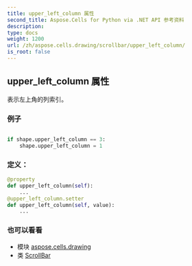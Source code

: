 ```yaml
---
title: upper_left_column 属性
second_title: Aspose.Cells for Python via .NET API 参考资料
description:
type: docs
weight: 1200
url: /zh/aspose.cells.drawing/scrollbar/upper_left_column/
is_root: false
---
```

## upper_left_column 属性

表示左上角的列索引。

### 例子

```python

if shape.upper_left_column == 3:
    shape.upper_left_column = 1

```
### 定义：
```python
@property
def upper_left_column(self):
    ...
@upper_left_column.setter
def upper_left_column(self, value):
    ...
```

### 也可以看看
* 模块 [aspose.cells.drawing](../../)
* 类 [ScrollBar](/cells/python-net/zh/aspose.cells.drawing/scrollbar)
